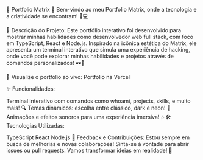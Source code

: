 🚀 Portfolio Matrix 💚
Bem-vindo ao meu Portfolio Matrix, onde a tecnologia e a criatividade se encontram! 🌌💻

🎨 Descrição do Projeto: Este portfólio interativo foi desenvolvido para mostrar minhas habilidades como desenvolvedor web full stack, com foco em TypeScript, React e Node.js. Inspirado na icônica estética do Matrix, ele apresenta um terminal interativo que simula uma experiência de hacking, onde você pode explorar minhas habilidades e projetos através de comandos personalizados! 🕶️💚

🔗 Visualize o portfólio ao vivo: Portfolio na Vercel

✨ Funcionalidades:

Terminal interativo com comandos como whoami, projects, skills, e muito mais! 🔍
Temas dinâmicos: escolha entre clássico, dark e neon! 🌈
Animações e efeitos sonoros para uma experiência imersiva! 🎶
🛠️ Tecnologias Utilizadas:

TypeScript
React
Node.js
💬 Feedback e Contribuições: Estou sempre em busca de melhorias e novas colaborações! Sinta-se à vontade para abrir issues ou pull requests. Vamos transformar ideias em realidade! 🤝


